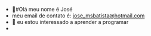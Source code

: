 - 👋#Olá meu nome é José
- meu email de contato é: jose_msbatista@hotmail.com
- 👀 eu estou interessado a aprender a programar
- 

<!---
JoseBatista28/JoseBatista28 is a ✨ special ✨ repository because its `README.md` (this file) appears on your GitHub profile.
You can click the Preview link to take a look at your changes.
--->
